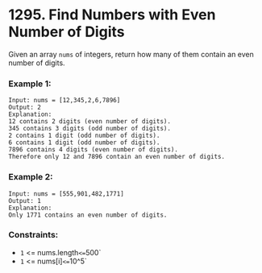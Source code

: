# 1295. Find Numbers with Even Number of Digits

Given an array `nums` of integers, return how many of them contain an even number of digits.

### Example 1:

```
Input: nums = [12,345,2,6,7896]
Output: 2
Explanation:
12 contains 2 digits (even number of digits).
345 contains 3 digits (odd number of digits).
2 contains 1 digit (odd number of digits).
6 contains 1 digit (odd number of digits).
7896 contains 4 digits (even number of digits).
Therefore only 12 and 7896 contain an even number of digits.
```

### Example 2:

```
Input: nums = [555,901,482,1771]
Output: 1
Explanation:
Only 1771 contains an even number of digits.
```

### Constraints:

- `1` <= nums.length` <= `500`
- `1` <= nums[i]` <= `10^5`
